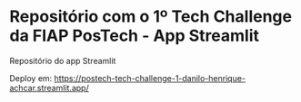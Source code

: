 # Repositório com o 1º Tech Challenge da FIAP PosTech - App Streamlit
Repositório do app Streamlit

Deploy em: https://postech-tech-challenge-1-danilo-henrique-achcar.streamlit.app/
